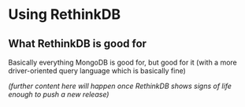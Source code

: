 # Using RethinkDB

## What RethinkDB is good for

Basically everything MongoDB is good for, but good for it (with a more driver-oriented query language which is basically fine)

*(further content here will happen once RethinkDB shows signs of life enough to push a new release)*
